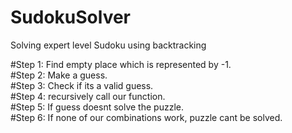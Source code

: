 # SudokuSolver
Solving expert level Sudoku using backtracking

#Step 1: Find empty place which is represented by -1.<br />
#Step 2: Make a guess.<br />
#Step 3: Check if its a valid guess.<br />
#Step 4: recursively call our function.<br />
#Step 5: If guess doesnt solve the puzzle.<br />
#Step 6: If none of our combinations work, puzzle cant be solved.<br />
